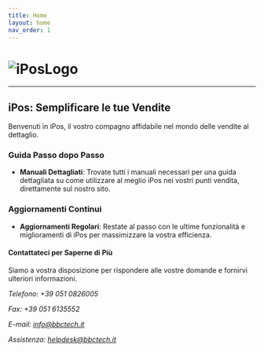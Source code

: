 ```yaml
---
title: Home
layout: home
nav_order: 1
---
```


# ![iPosLogo](https://github.com/BBCWiki/IPos-Manuals/assets/164161230/f0408e60-2c94-4149-96ce-c59a1226880d)

---

## iPos: Semplificare le tue Vendite

Benvenuti in iPos, il vostro compagno affidabile nel mondo delle vendite al dettaglio.

### Guida Passo dopo Passo

- **Manuali Dettagliati**: Trovate tutti i manuali necessari per una guida dettagliata su come utilizzare al meglio iPos nei vostri punti vendita, direttamente sul nostro sito.

### Aggiornamenti Continui 

- **Aggiornamenti Regolari**: Restate al passo con le ultime funzionalità e miglioramenti di iPos per massimizzare la vostra efficienza.


#### Contattateci per Saperne di Più

Siamo a vostra disposizione per rispondere alle vostre domande e fornirvi ulteriori informazioni.


*Telefono: +39 051 0826005*

*Fax: +39 051 6135552*

*E-mail: [info@bbctech.it](mailto:info@bbctech.it)*

*Assistenza: [helpdesk@bbctech.it](mailto:helpdesk@bbctech.it)*

